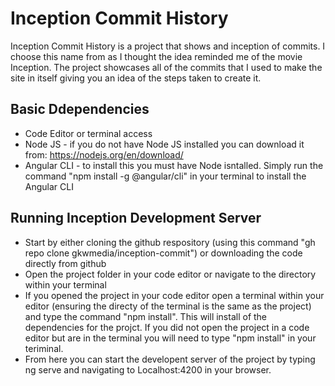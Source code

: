 # Inception Commit History

Inception Commit History is a project that shows and inception of commits. I choose this name from as I thought the idea reminded me of the movie Inception. The project showcases all of the commits that I used to make the site in itself giving you an idea of the steps taken to create it.

## Basic Ddependencies

- Code Editor or terminal access
- Node JS - if you do not have Node JS installed you can download it from: https://nodejs.org/en/download/
- Angular CLI - to install this you must have Node isntalled. Simply run the command "npm install -g @angular/cli" in your terminal to install the Angular CLI

## Running Inception Development Server

- Start by either cloning the github respository (using this command "gh repo clone gkwmedia/inception-commit") or downloading the code directly from github
- Open the project folder in your code editor or navigate to the directory within your terminal
- If you opened the project in your code editor open a terminal within your editor (ensuring the directy of the terminal is the same as the project) and type the command "npm install". This will install of the dependencies for the projct. If you did not open the project in a code editor but are in the terminal you will need to type "npm install" in your teriminal.
- From here you can start the developent server of the project by typing ng serve and navigating to Localhost:4200 in your browser.
